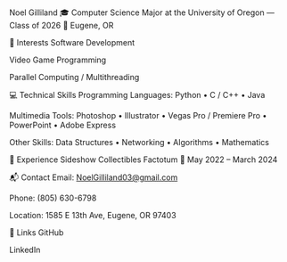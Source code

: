 Noel Gilliland
🎓 Computer Science Major at the University of Oregon — Class of 2026
📍 Eugene, OR

🧠 Interests
Software Development

Video Game Programming

Parallel Computing / Multithreading

💻 Technical Skills
Programming Languages:
Python • C / C++ • Java

Multimedia Tools:
Photoshop • Illustrator • Vegas Pro / Premiere Pro • PowerPoint • Adobe Express

Other Skills:
Data Structures • Networking • Algorithms • Mathematics

🧰 Experience
Sideshow Collectibles
Factotum
📅 May 2022 – March 2024

📬 Contact
Email: NoelGilliland03@gmail.com

Phone: (805) 630-6798

Location: 1585 E 13th Ave, Eugene, OR 97403

🔗 Links
GitHub

LinkedIn
